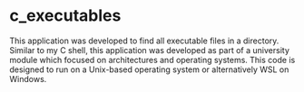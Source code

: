 # c_executables
This application was developed to find all executable files in a directory. Similar to my C shell, this application was developed as part of a university module which focused on architectures and operating systems. This code is designed to run on a Unix-based operating system or alternatively WSL on Windows. 
